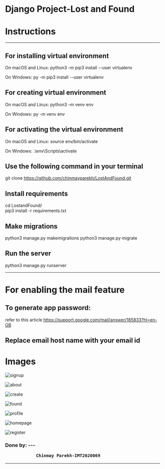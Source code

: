 # Django Project-Lost and Found

# Instructions

---

## For installing virtual environment

On macOS and Linux:
python3 -m pip3 install --user virtualenv

On Windows:
py -m pip3 install --user virtualenv

## For creating virtual environment

On macOS and Linux:
python3 -m venv env

On Windows:
py -m venv env

## For activating the virtual environment

On macOS and Linux:
source env/bin/activate

On Windows:
.\env\Scripts\activate

## Use the following command in your terminal

git clone https://github.com/chinmayparekh/LostAndFound.git

## Install requirements

cd LostandFound/ <br/>
pip3 install -r requirements.txt

## Make migrations

python3 manage.py makemigrations python3 manage.py migrate

## Run the server

python3 manage.py runserver

---

# For enabling the mail feature

## To generate app password:

refer to this article https://support.google.com/mail/answer/185833?hl=en-GB

## Replace email host name with your email id

# Images

![signup](https://user-images.githubusercontent.com/76399431/131253785-093aad12-6e6b-484e-bd3c-1a9560dc59fb.png)
<br>

![about](https://user-images.githubusercontent.com/76399431/131253826-0f7ac849-ed65-4911-b7ed-b4745b73efe9.png)
<br>

![create](https://user-images.githubusercontent.com/76399431/131253832-759482cd-4134-4166-b20f-7ae86b1a1cc4.png)
<br>

![found](https://user-images.githubusercontent.com/76399431/131253836-985a745d-40fe-4d86-92fd-857aa03543af.png)
<br>

![profile](https://user-images.githubusercontent.com/76399431/131253840-fb819a73-6986-4dce-9db4-e2214c317c8f.png)
<br>

![homepage](https://user-images.githubusercontent.com/76399431/131253847-bac19abf-de5f-407a-be86-6b9d21c4b427.png)
<br>

![register](https://user-images.githubusercontent.com/76399431/131253852-60ff58c8-29c0-40e5-bd30-e7a6b5a55dea.png)

<h3> Done by:
---

                Chinmay Parekh-IMT2020069

---
